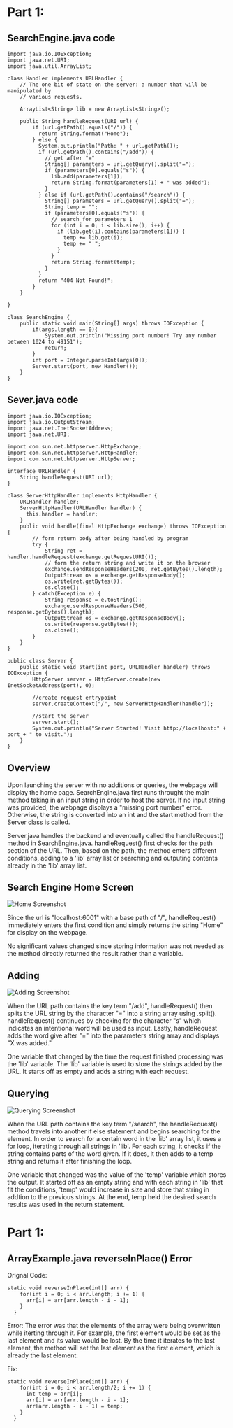 # Part 1:

## SearchEngine.java code

```
import java.io.IOException;
import java.net.URI;
import java.util.ArrayList;

class Handler implements URLHandler {
    // The one bit of state on the server: a number that will be manipulated by
    // various requests.

    ArrayList<String> lib = new ArrayList<String>();

    public String handleRequest(URI url) {
        if (url.getPath().equals("/")) {
          return String.format("Home");
        } else {
          System.out.println("Path: " + url.getPath());
          if (url.getPath().contains("/add")) {
            // get after "="
            String[] parameters = url.getQuery().split("=");
            if (parameters[0].equals("s")) {
              lib.add(parameters[1]);
              return String.format(parameters[1] + " was added");
            }
          } else if (url.getPath().contains("/search")) {
            String[] parameters = url.getQuery().split("=");
            String temp = "";
            if (parameters[0].equals("s")) {
              // search for parameters 1
              for (int i = 0; i < lib.size(); i++) {
                if (lib.get(i).contains(parameters[1])) {
                  temp += lib.get(i);
                  temp += " ";
                }
              }
              return String.format(temp);
            }
          }
          return "404 Not Found!";
        }
    }

}

class SearchEngine {
    public static void main(String[] args) throws IOException {
        if(args.length == 0){
            System.out.println("Missing port number! Try any number between 1024 to 49151");
            return;
        }
        int port = Integer.parseInt(args[0]);
        Server.start(port, new Handler());
    }
}
```

## Sever.java code

```
import java.io.IOException;
import java.io.OutputStream;
import java.net.InetSocketAddress;
import java.net.URI;

import com.sun.net.httpserver.HttpExchange;
import com.sun.net.httpserver.HttpHandler;
import com.sun.net.httpserver.HttpServer;

interface URLHandler {
    String handleRequest(URI url);
}

class ServerHttpHandler implements HttpHandler {
    URLHandler handler;
    ServerHttpHandler(URLHandler handler) {
      this.handler = handler;
    }
    public void handle(final HttpExchange exchange) throws IOException {
        // form return body after being handled by program
        try {
            String ret = handler.handleRequest(exchange.getRequestURI());
            // form the return string and write it on the browser
            exchange.sendResponseHeaders(200, ret.getBytes().length);
            OutputStream os = exchange.getResponseBody();
            os.write(ret.getBytes());
            os.close();
        } catch(Exception e) {
            String response = e.toString();
            exchange.sendResponseHeaders(500, response.getBytes().length);
            OutputStream os = exchange.getResponseBody();
            os.write(response.getBytes());
            os.close();
        }
    }
}

public class Server {
    public static void start(int port, URLHandler handler) throws IOException {
        HttpServer server = HttpServer.create(new InetSocketAddress(port), 0);

        //create request entrypoint
        server.createContext("/", new ServerHttpHandler(handler));

        //start the server
        server.start();
        System.out.println("Server Started! Visit http://localhost:" + port + " to visit.");
    }
}
```

## Overview

Upon launching the server with no additions or queries, the webpage will display the home page. SearchEngine.java first runs throught the main method taking in an input string in order to host the server. If no input string was provided, the webpage displays a "missing port number" error. Otherwise, the string is converted into an int and the start method from the Server class is called.

Server.java handles the backend and eventually called the handleRequest() method in SearchEngine.java. handleRequest() first checks for the path section of the URL. Then, based on the path, the method enters different conditions, adding to a 'lib' array list or searching and outputing contents already in the 'lib' array list.

## Search Engine Home Screen

![Home Screenshot](/LabReport2Imgs/SearchEngineHome.png)

Since the url is "localhost:6001" with a base path of "/", handleRequest() immediately enters the first condition and simply returns the string "Home" for display on the webpage.

No significant values changed since storing information was not needed as the method directly returned the result rather than a variable.

## Adding

![Adding Screenshot](/LabReport2Imgs/AddingPineapple.png)

When the URL path contains the key term "/add", handleRequest() then splits the URL string by the character "=" into a string array using .split(). handleRequest() continues by checking for the character "s" which indicates an intentional word will be used as input. Lastly, handleRequest adds the word give after "=" into the parameters string array and displays "X was added."

One variable that changed by the time the request finished processing was the 'lib' variable. The 'lib' variable is used to store the strings added by the URL. It starts off as empty and adds a string with each request.

## Querying

![Querying Screenshot](/LabReport2Imgs/SearchingApp.png)

When the URL path contains the key term "/search", the handleRequest() method travels into another if else statement and begins searching for the element. In order to search for a certain word in the 'lib' array list, it uses a for loop, iterating through all strings in 'lib'. For each string, it checks if the string contains parts of the word given. If it does, it then adds to a temp string and returns it after finishing the loop.

One variable that changed was the value of the 'temp' variable which stores the output. It started off as an empty string and with each string in 'lib' that fit the conditions, 'temp' would increase in size and store that string in addtion to the previous strings. At the end, temp held the desired search results was used in the return statement.

# Part 1:

## ArrayExample.java reverseInPlace() Error

Orignal Code:

```
static void reverseInPlace(int[] arr) {
    for(int i = 0; i < arr.length; i += 1) {
      arr[i] = arr[arr.length - i - 1];
    }
  }
```

Error:
The error was that the elements of the array were being overwritten while iterting through it. For example, the first element would be set as the last element and its value would be lost. By the time it iterates to the last element, the method will set the last element as the first element, which is already the last element.

Fix:

```
static void reverseInPlace(int[] arr) {
    for(int i = 0; i < arr.length/2; i += 1) {
      int temp = arr[i];
      arr[i] = arr[arr.length - i - 1];
      arr[arr.length - i - 1] = temp;
    }
  }
```
